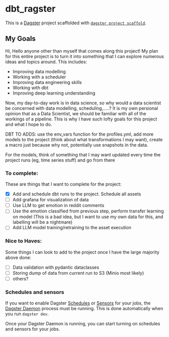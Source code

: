 # dbt_ragster

This is a [Dagster](https://dagster.io/) project scaffolded with [`dagster project scaffold`](https://docs.dagster.io/getting-started/create-new-project).


## My Goals
Hi, Hello anyone other than myself that comes along this project! My plan for this entire project is to turn it into something that I can explore numerous ideas and topics around. This includes:
- Improving data modelling
- Working with a scheduler
- Improving data engineering skills
- Working with dbt
- Improving deep learning understanding

Now, my day-to-day work is in data science, so why would a data scientist be concerned with data modelling, scheduling,.....? It is my own persional opinion that as a Data Scientist, we should be familiar with all of the workings of a pipeline. This is why I have such lofty goals for this project and what I hope to do.

DBT TO ADDS:
use the env_vars function for the profiles.yml, add more models to the project (think about what transformations I may want), create a macro just because why not, potentially use snapshots in the data.

For the models, think of something that I may want updated every time the project runs (eg, time series stuff) and go from there

### To complete:
These are things that I want to complete for the project:
- [x] Add and schedule dbt runs to the project. Schedule all assets
- [ ] Add grafana for visualization of data
- [ ] Use LLM to get emotion in reddit comments
- [ ] Use the emotion classified from previous step, perform transfer learning on model (This is a bad idea, but I want to use my own data for this, and labelling will be a nightmare)
- [ ] Add LLM model training/retraining to the asset execution

### Nice to Haves:
Some things I can look to add to the project once I have the large majority above done:
- [ ] Data validation with pydantic dataclasses
- [ ] Storing dump of data from current run to S3 (Minio most likely)
- [ ] others?

### Schedules and sensors

If you want to enable Dagster [Schedules](https://docs.dagster.io/concepts/partitions-schedules-sensors/schedules) or [Sensors](https://docs.dagster.io/concepts/partitions-schedules-sensors/sensors) for your jobs, the [Dagster Daemon](https://docs.dagster.io/deployment/dagster-daemon) process must be running. This is done automatically when you run `dagster dev`.

Once your Dagster Daemon is running, you can start turning on schedules and sensors for your jobs.